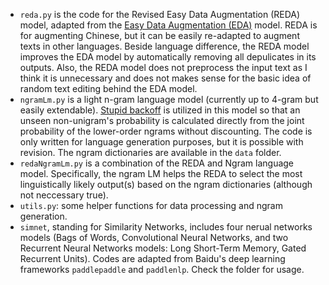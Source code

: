 - `reda.py` is the code for the Revised Easy Data Augmentation (REDA) model, adapted from the [Easy Data Augmentation (EDA)](https://github.com/jasonwei20/eda_nlp) model. REDA is for augmenting Chinese, but it can be easily re-adapted to augment texts in other languages. Beside language difference, the REDA model improves the EDA model by automatically removing all depulicates in its outputs. Also, the REDA model does not preprocess the input text as I think it is unnecessary and does not makes sense for the basic idea of random text editing behind the EDA model. 
- `ngramLm.py` is a light n-gram language model (currently up to 4-gram but easily extendable). [Stupid backoff](https://aclanthology.org/D07-1090) is utilized in this model so that an unseen non-unigram's probability is calculated directly from the joint probability of the lower-order ngrams without discounting. The code is only written for language generation purposes, but it is possible with revision. The ngram dictionaries are available in the `data` folder.
- `redaNgramLm.py` is a combination of the REDA and Ngram language model. Specifically, the ngram LM helps the REDA to select the most linguistically likely output(s) based on the ngram dictionaries (although not neccessary true).
- `utils.py`: some helper functions for data processing and ngram generation. 
- `simnet`, standing for Similarity Networks, includes four nerual networks models (Bags of Words, Convolutional Neural Networks, and two Recurrent Neural Networks models: Long Short-Term Memory, Gated Recurrent Units). Codes are adapted from Baidu's deep learning frameworks `paddlepaddle` and `paddlenlp`. Check the folder for usage.      